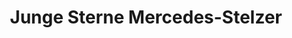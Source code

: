 ---
title: "Junge Sterne Mercedes-Stelzer"
url: /deutschlandsberg/junge-sterne-mercedes-stelzer/
shop: Autohaus
---